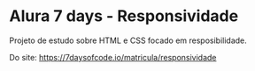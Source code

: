 # Alura 7 days - Responsividade

Projeto de estudo sobre HTML e CSS focado em resposibilidade.

Do site: <https://7daysofcode.io/matricula/responsividade>
